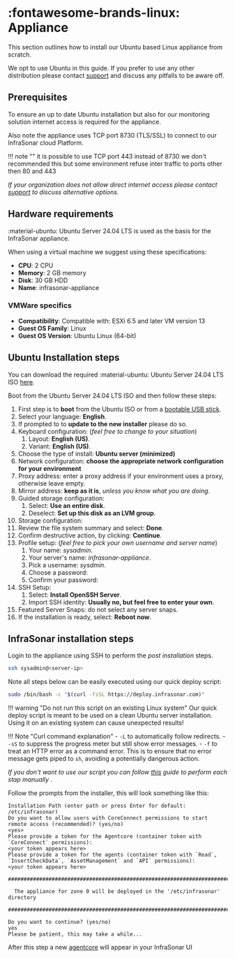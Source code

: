 # :fontawesome-brands-linux: Appliance

This section outlines how to install our Ubuntu based  Linux appliance from scratch.

We opt to use Ubuntu in this guide. If you prefer to use any other distribution please contact [support](/docs/support/index.md) and discuss any pitfalls to be aware off.

## Prerequisites

To ensure an up to date Ubuntu installation but also for our monitoring solution internet access is required for the appliance.

Also note the appliance uses TCP port 8730 (TLS/SSL) to connect to our InfraSonar cloud Platform.

!!! note ""
    it is possible to use TCP port 443 instead of 8730 we don't recommended this but some environment refuse inter traffic to ports other then 80 and 443

_If your organization does not allow direct internet access please contact [support](/docs/support/index.md) to discuss alternative options._

## Hardware requirements

:material-ubuntu: Ubuntu Server 24.04 LTS is used as the basis for the InfraSonar appliance.

When using a virtual machine we suggest using these specifications:

* **CPU**: 2 CPU
* **Memory**: 2 GB memory
* **Disk**: 30 GB HDD
* **Name**: infrasonar-appliance

### VMWare specifics

* **Compatibility**: Compatible with: ESXi 6.5 and later VM version 13
* **Guest OS Family**: Linux
* **Guest OS Version**: Ubuntu Linux (64-bit) 

## Ubuntu Installation steps

You can download the required :material-ubuntu: Ubuntu Server 24.04 LTS ISO [here](https://ubuntu.com/download/server).

Boot from the Ubuntu Server 24.04 LTS ISO and then follow these steps:

1. First step is to **boot** from the Ubuntu ISO or from a [bootable USB stick](https://ubuntu.com/tutorials/create-a-usb-stick-on-ubuntu).
2. Select your language: **English**.
3. If prompted to to **update to the new installer** please do so.
4. Keyboard configuration: (_feel free to change to your situation_)
    1. Layout: **English (US)**.
    2. Variant: **English (US)**.
5. Choose the type of install: **Ubuntu server (minimized)**
6. Network configuration: **choose the appropriate network configuration for your environment**
7. Proxy address: enter a proxy address if your environment uses a proxy, otherwise leave empty.
8. Mirror address: **keep as it is**, *unless you know what you are doing*.
9. Guided storage configuration:
    1. Select: **Use an entire disk**.
    2. Deselect: **Set up this disk as an LVM group**.
10. Storage configuration:
   1. Review the file system summary and select: **Done**.
11. Confirm destructive action, by clicking: **Continue**.
12. Profile setup: (_feel free to pick your own username and server name_)
    1.  Your name: *sysadmin*.
    2.  Your server's name: *infrasonar-appliance*.
    3.  Pick a username: *sysdmin*.
    4.  Choose a password: <Pick your own strong password and store is safely>
    5.  Confirm your password: <Pick your own strong password and store is safely>
13. SSH Setup:
    1.  Select: **Install OpenSSH Server**.
    2.  Import SSH identity: **Usually no, but feel free to enter your own**.
14. Featured Server Snaps: do not select any server snaps.
15. If the installation is ready, select: **Reboot now**.

## InfraSonar installation steps

Login to the appliance using SSH to perform the *post installation* steps.

```bash
ssh sysadmin@<server-ip>
```

Note all steps below can be easily executed using our quick deploy script:

```bash
sudo /bin/bash -c "$(curl -fsSL https://deploy.infrasonar.com)"
```

!!! warning "Do not run this script on an existing Linux system"
    Our quick deploy script is meant to be used on a clean Ubuntu server installation.
    Using it on an existing system can cause unexpected results!

!!! Note "Curl command explanation"
    - `-L` to automatically follow redirects.
    - `-sS` to suppress the progress meter but still show error messages.
    - `-f` to treat an HTTP error as a command error. This is to ensure that no error message gets piped to `sh`, avoiding a potentially dangerous action.


_If you don't want to use our script you can follow [this](./ubuntu_installation_manual.md) guide to perform each stap manually ._


Follow the prompts from the installer, this will look something like this:

```
Installation Path (enter path or press Enter for default: /etc/infrasonar)
Do you want to allow users with CoreConnect permissions to start remote access (recommended)? (yes/no)
<yes>
Please provide a token for the Agentcore (container token with `CoreConnect` permissions):
<your token appears here>
Please provide a token for the agents (container token with `Read`, `InsertCheckData`, `AssetManagement` and `API` permissions):
<your token appears here>

################################################################################

  The appliance for zone 0 will be deployed in the '/etc/infrasonar' directory

################################################################################

Do you want to continue? (yes/no)
yes
Please be patient, this may take a while...
```

After this step a new [agentcore](../../../application/agentcores.md) will appear in your InfraSonar UI